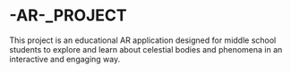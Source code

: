 # -AR-_PROJECT
This project is an educational AR application designed for middle school students to explore and learn about celestial bodies and phenomena in an interactive and engaging way. 
